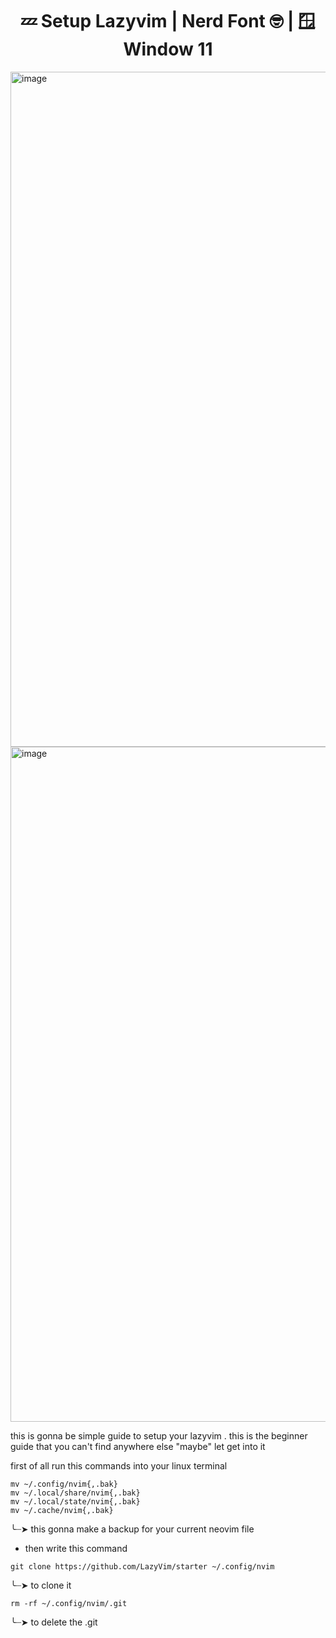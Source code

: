 <h1 align="center">💤 Setup Lazyvim | Nerd Font 🤓 | 🪟 Window 11</h1>
<img width="1920" height="1080" alt="image" src="https://github.com/user-attachments/assets/c6ef55cf-65bb-41c7-85e1-3f38ac285aad" />
<img width="1920" height="1080" alt="image" src="https://github.com/user-attachments/assets/d2d1e959-62a9-4336-8f71-e56de61430a3" />


this is gonna be simple guide to setup your lazyvim . this is the beginner guide that you can't find anywhere else "maybe" let get into it

first of all run this commands into your linux terminal
```
mv ~/.config/nvim{,.bak}
mv ~/.local/share/nvim{,.bak}
mv ~/.local/state/nvim{,.bak}
mv ~/.cache/nvim{,.bak} 
```
╰┈➤ this gonna make a backup for your current neovim file
- then write this command

```
git clone https://github.com/LazyVim/starter ~/.config/nvim
```
╰┈➤ to clone it
```
rm -rf ~/.config/nvim/.git
```
╰┈➤ to delete the .git

